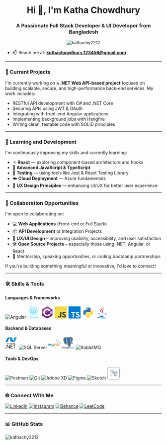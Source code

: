 <h1 align="center">Hi 👋, I'm Katha Chowdhury</h1>
<h3 align="center">A Passionate Full Stack Developer & UI Developer from Bangladesh</h3>

<p align="center">
  <img src="https://komarev.com/ghpvc/?username=kathachy2212&label=Profile%20views&color=0e75b6&style=flat" alt="kathachy2212" />
</p>

- 📫 Reach me at: **kothachowdhury.123456@gmail.com**

---

### 🔭 Current Projects

I'm currently working on a **.NET Web API-based project** focused on building scalable, secure, and high-performance back-end services. My work includes:

- RESTful API development with C# and .NET Core  
- Securing APIs using JWT & OAuth  
- Integrating with front-end Angular applications  
- Implementing background jobs with Hangfire  
- Writing clean, testable code with SOLID principles

---

### 🌱 Learning and Development

I'm continuously improving my skills and currently learning:

- ⚛️ **React** — exploring component-based architecture and hooks  
- 🧠 **Advanced JavaScript & TypeScript**  
- 🧪 **Testing** — using tools like Jest & React Testing Library  
- ☁️ **Cloud Deployment** — Azure fundamentals  
- 🎨 **UX Design Principles** — enhancing UI/UX for better user experience

---

### 🤝 Collaboration Opportunities

I'm open to collaborating on:

- 💻 **Web Applications** (Front-end or Full Stack)
- 📦 **API Development** or Integration Projects  
- 🎨 **UX/UI Design** – improving usability, accessibility, and user satisfaction  
- 🛠️ **Open Source Projects** – especially those using .NET, Angular, or React  
- 💬 Mentorship, speaking opportunities, or coding bootcamp partnerships

If you're building something meaningful or innovative, I'd love to connect!

---

### 🛠️ Skills & Tools

#### Languages & Frameworks  
<p>
  <img src="https://angular.io/assets/images/logos/angular/angular.svg" alt="Angular" width="40" height="40"/>
  <img src="https://raw.githubusercontent.com/devicons/devicon/master/icons/react/react-original-wordmark.svg" alt="React" width="40" height="40"/>
  <img src="https://raw.githubusercontent.com/devicons/devicon/master/icons/csharp/csharp-original.svg" alt="C#" width="40" height="40"/>
  <img src="https://raw.githubusercontent.com/devicons/devicon/master/icons/javascript/javascript-original.svg" alt="JavaScript" width="40" height="40"/>
  <img src="https://raw.githubusercontent.com/devicons/devicon/master/icons/typescript/typescript-original.svg" alt="TypeScript" width="40" height="40"/>
  <img src="https://raw.githubusercontent.com/devicons/devicon/master/icons/python/python-original.svg" alt="Python" width="40" height="40"/>
  <img src="https://raw.githubusercontent.com/devicons/devicon/master/icons/java/java-original.svg" alt="Java" width="40" height="40"/>
</p>

#### Backend & Databases  
<p>
  <img src="https://raw.githubusercontent.com/devicons/devicon/master/icons/dot-net/dot-net-original-wordmark.svg" alt=".NET" width="40" height="40"/>
  <img src="https://www.svgrepo.com/show/303229/microsoft-sql-server-logo.svg" alt="SQL Server" width="40" height="40"/>
  <img src="https://raw.githubusercontent.com/devicons/devicon/master/icons/mysql/mysql-original-wordmark.svg" alt="MySQL" width="40" height="40"/>
  <img src="https://raw.githubusercontent.com/devicons/devicon/master/icons/postgresql/postgresql-original-wordmark.svg" alt="PostgreSQL" width="40" height="40"/>
  <img src="https://www.vectorlogo.zone/logos/rabbitmq/rabbitmq-icon.svg" alt="RabbitMQ" width="40" height="40"/>
</p>

#### Tools & DevOps  
<p>
  <img src="https://www.vectorlogo.zone/logos/getpostman/getpostman-icon.svg" alt="Postman" width="40" height="40"/>
  <img src="https://www.vectorlogo.zone/logos/git-scm/git-scm-icon.svg" alt="Git" width="40" height="40"/>
  <img src="https://cdn.worldvectorlogo.com/logos/adobe-xd.svg" alt="Adobe XD" width="40" height="40"/>
  <img src="https://www.vectorlogo.zone/logos/figma/figma-icon.svg" alt="Figma" width="40" height="40"/>
  <img src="https://www.vectorlogo.zone/logos/sketchapp/sketchapp-icon.svg" alt="Sketch" width="40" height="40"/>
  <img src="https://raw.githubusercontent.com/devicons/devicon/master/icons/photoshop/photoshop-line.svg" alt="Photoshop" width="40" height="40"/>
</p>

---

### 🌐 Connect With Me

<p align="left">
  <a href="https://linkedin.com/in/kathachowdhury" target="blank"><img src="https://raw.githubusercontent.com/rahuldkjain/github-profile-readme-generator/master/src/images/icons/Social/linked-in-alt.svg" alt="LinkedIn" height="30" width="40" /></a>
  <a href="https://instagram.com/kathachowdhury_22" target="blank"><img src="https://raw.githubusercontent.com/rahuldkjain/github-profile-readme-generator/master/src/images/icons/Social/instagram.svg" alt="Instagram" height="30" width="40" /></a>
  <a href="https://www.behance.net/kathachowdhary" target="blank"><img src="https://raw.githubusercontent.com/rahuldkjain/github-profile-readme-generator/master/src/images/icons/Social/behance.svg" alt="Behance" height="30" width="40" /></a>
  <a href="https://www.leetcode.com/kathachowdhury" target="blank"><img src="https://raw.githubusercontent.com/rahuldkjain/github-profile-readme-generator/master/src/images/icons/Social/leet-code.svg" alt="LeetCode" height="30" width="40" /></a>
</p>

---

### 📊 GitHub Stats

<p><img align="center" src="https://github-readme-stats.vercel.app/api/top-langs?username=kathachy2212&show_icons=true&locale=en&layout=compact" alt="kathachy2212" /></p>

